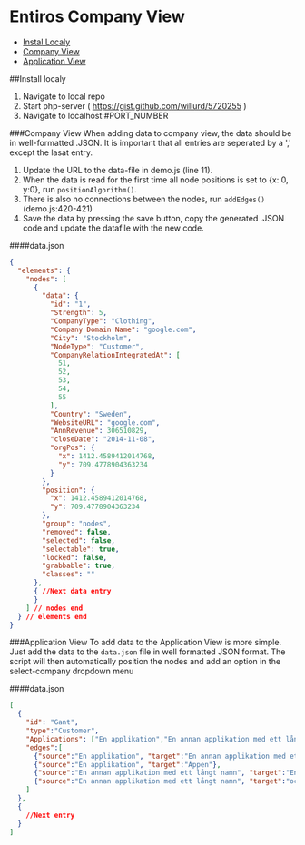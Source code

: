 # Entiros Company View
* <a href=#install-localy> Instal Localy </a>
* <a href=#company-view> Company View </a>
* <a href=#application-view> Application View </a>

##Install localy
1. Navigate to local repo
2. Start php-server ( https://gist.github.com/willurd/5720255 )
3. Navigate to localhost:#PORT_NUMBER


###Company View
When adding data to company view, the data should be in well-formatted .JSON. It is important that all entries are seperated by a ',' except the lasat entry.

1. Update the URL to the data-file in demo.js (line 11).
2. When the data is read for the first time all node positions is set to {x: 0, y:0}, run `positionAlgorithm()`.
3. There is also no connections between the nodes, run `addEdges()` (demo.js:420-421)
4. Save the data by pressing the save button, copy the generated .JSON code and update the datafile with the new code.

####data.json 
```JSON
{
  "elements": {
    "nodes": [
      {
        "data": {
          "id": "1",
          "Strength": 5,
          "CompanyType": "Clothing",
          "Company Domain Name": "google.com",
          "City": "Stockholm",
          "NodeType": "Customer",
          "CompanyRelationIntegratedAt": [
            51,
            52,
            53,
            54,
            55
          ],
          "Country": "Sweden",
          "WebsiteURL": "google.com",
          "AnnRevenue": 306510829,
          "closeDate": "2014-11-08",
          "orgPos": {
            "x": 1412.4589412014768,
            "y": 709.4778904363234
          }
        },
        "position": {
          "x": 1412.4589412014768,
          "y": 709.4778904363234
        },
        "group": "nodes",
        "removed": false,
        "selected": false,
        "selectable": true,
        "locked": false,
        "grabbable": true,
        "classes": ""
      },
      { //Next data entry
      }
    ] // nodes end 
  } // elements end
}
```

###Application View
To add data to the Application View is more simple.
Just add the data to the `data.json` file in well formatted JSON format.
The script will then automatically position the nodes and add an option in the select-company dropdown menu

####data.json 
```JSON
[
  {
    "id": "Gant",
    "type":"Customer",
    "Applications": ["En applikation","En annan applikation med ett långt namn","Appen","En till","och en sista"],
    "edges":[
      {"source":"En applikation", "target":"En annan applikation med ett långt namn"},
      {"source":"En applikation", "target":"Appen"},
      {"source":"En annan applikation med ett långt namn", "target":"En till"},
      {"source":"En annan applikation med ett långt namn", "target":"och en sista"}
    ]
  },
  {
    //Next entry
  }
]
```
